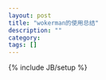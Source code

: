 ```yaml
---
layout: post
title: "wokerman的使用总结"
description: ""
category: 
tags: []
---
```

{% include JB/setup %}
